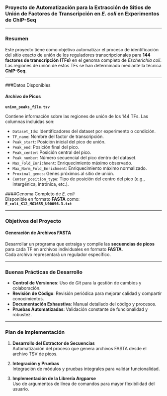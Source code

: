 ### Proyecto de Automatización para la Extracción de Sitios de Unión de Factores de Transcripción en *E. coli* en Experimentos de ChIP-Seq

---

### Resumen

Este proyecto tiene como objetivo automatizar el proceso de identificación del sitio exacto de unión de los reguladores transcripcionales para **144 factores de transcripción (TFs)** en el genoma completo de *Escherichia coli*.  
Las regiones de unión de estos TFs se han determinado mediante la técnica **ChIP-Seq**.

---

###Datos Disponibles

#### Archivo de Picos  
**`union_peaks_file.tsv`**

Contiene información sobre las regiones de unión de los 144 TFs. Las columnas incluidas son:

- `Dataset_Ids`: Identificadores del dataset por experimento o condición.
- `TF_name`: Nombre del factor de transcripción.
- `Peak_start`: Posición inicial del pico de unión.
- `Peak_end`: Posición final del pico.
- `Peak_center`: Posición central del pico.
- `Peak_number`: Número secuencial del pico dentro del dataset.
- `Max_Fold_Enrichment`: Enriquecimiento máximo observado.
- `Max_Norm_Fold_Enrichment`: Enriquecimiento máximo normalizado.
- `Proximal_genes`: Genes próximos al sitio de unión.
- `Center_position_type`: Tipo de posición del centro del pico (e.g., intergénica, intrónica, etc.).

####Genoma Completo de *E. coli*  
Disponible en formato **FASTA** como:  
**`E_coli_K12_MG1655_U00096.3.txt`**

---

### Objetivos del Proyecto

#### Generación de Archivos FASTA

Desarrollar un programa que extraiga y compile las **secuencias de picos** para cada TF en archivos individuales en formato **FASTA**.  
Cada archivo representará un regulador específico.

---

### Buenas Prácticas de Desarrollo

- **Control de Versiones**: Uso de *Git* para la gestión de cambios y colaboración.
- **Revisión de Código**: Revisión periódica para mejorar calidad y compartir conocimientos.
- **Documentación Exhaustiva**: Manual detallado del código y procesos.
- **Pruebas Automatizadas**: Validación constante de funcionalidad y robustez.

---

### Plan de Implementación

1. **Desarrollo del Extractor de Secuencias**  
   Automatización del proceso que genera archivos FASTA desde el archivo TSV de picos.

2. **Integración y Pruebas**  
   Integración de módulos y pruebas integrales para validar funcionalidad.

3. **Implementación de la Librería Argparse**  
   Uso de argumentos de línea de comandos para mayor flexibilidad del usuario.

